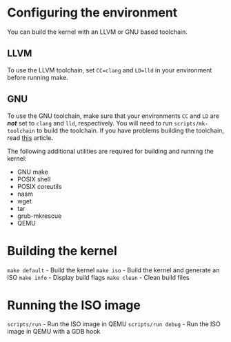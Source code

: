 # Configuring the environment

You can build the kernel with an LLVM or GNU based toolchain.

## LLVM

To use the LLVM toolchain, set `CC=clang` and `LD=lld` in your environment before running make.  

## GNU

To use the GNU toolchain, make sure that your environments `CC` and `LD` are ***not*** set to `clang` and `lld`, respectively.
You will need to run `scripts/mk-toolchain` to build the toolchain.
If you have problems building the toolchain, read [this](toolchain.md) article.  

The following additional utilities are required for building and running the kernel:

* GNU make
* POSIX shell
* POSIX coreutils
* nasm
* wget
* tar
* grub-mkrescue
* QEMU

# Building the kernel

`make default` - Build the kernel
`make iso`     - Build the kernel and generate an ISO
`make info`    - Display build flags
`make clean`   - Clean build files

# Running the ISO image

`scripts/run`       - Run the ISO image in QEMU
`scripts/run debug` - Run the ISO image in QEMU with a GDB hook
